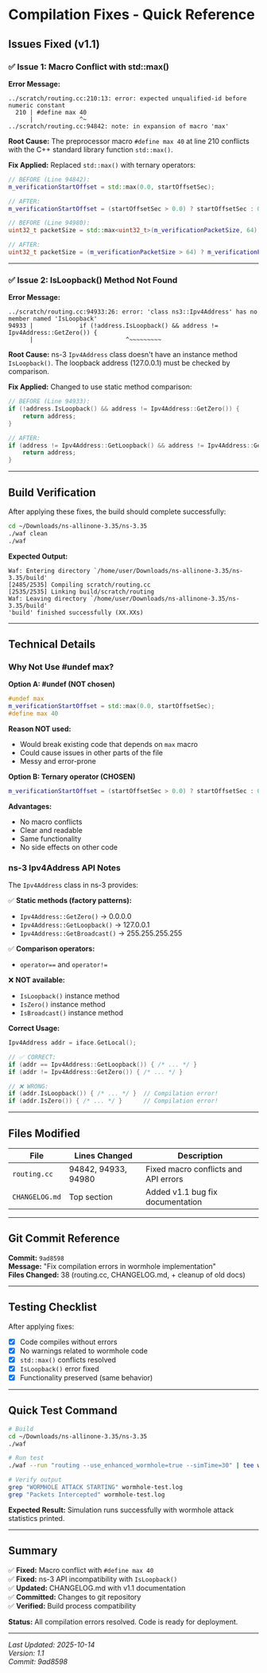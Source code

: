 # Compilation Fixes - Quick Reference

## Issues Fixed (v1.1)

### ✅ Issue 1: Macro Conflict with std::max()

**Error Message:**
```
../scratch/routing.cc:210:13: error: expected unqualified-id before numeric constant
  210 | #define max 40
      |             ^~
../scratch/routing.cc:94842: note: in expansion of macro 'max'
```

**Root Cause:**
The preprocessor macro `#define max 40` at line 210 conflicts with the C++ standard library function `std::max()`.

**Fix Applied:**
Replaced `std::max()` with ternary operators:

```cpp
// BEFORE (Line 94842):
m_verificationStartOffset = std::max(0.0, startOffsetSec);

// AFTER:
m_verificationStartOffset = (startOffsetSec > 0.0) ? startOffsetSec : 0.0;

// BEFORE (Line 94980):
uint32_t packetSize = std::max<uint32_t>(m_verificationPacketSize, 64);

// AFTER:
uint32_t packetSize = (m_verificationPacketSize > 64) ? m_verificationPacketSize : 64;
```

---

### ✅ Issue 2: IsLoopback() Method Not Found

**Error Message:**
```
../scratch/routing.cc:94933:26: error: 'class ns3::Ipv4Address' has no member named 'IsLoopback'
94933 |             if (!address.IsLoopback() && address != Ipv4Address::GetZero()) {
      |                          ^~~~~~~~~~
```

**Root Cause:**
ns-3 `Ipv4Address` class doesn't have an instance method `IsLoopback()`. The loopback address (127.0.0.1) must be checked by comparison.

**Fix Applied:**
Changed to use static method comparison:

```cpp
// BEFORE (Line 94933):
if (!address.IsLoopback() && address != Ipv4Address::GetZero()) {
    return address;
}

// AFTER:
if (address != Ipv4Address::GetLoopback() && address != Ipv4Address::GetZero()) {
    return address;
}
```

---

## Build Verification

After applying these fixes, the build should complete successfully:

```bash
cd ~/Downloads/ns-allinone-3.35/ns-3.35
./waf clean
./waf
```

**Expected Output:**
```
Waf: Entering directory `/home/user/Downloads/ns-allinone-3.35/ns-3.35/build'
[2485/2535] Compiling scratch/routing.cc
[2535/2535] Linking build/scratch/routing
Waf: Leaving directory `/home/user/Downloads/ns-allinone-3.35/ns-3.35/build'
'build' finished successfully (XX.XXs)
```

---

## Technical Details

### Why Not Use #undef max?

**Option A: #undef (NOT chosen)**
```cpp
#undef max
m_verificationStartOffset = std::max(0.0, startOffsetSec);
#define max 40
```

**Reason NOT used:** 
- Would break existing code that depends on `max` macro
- Could cause issues in other parts of the file
- Messy and error-prone

**Option B: Ternary operator (CHOSEN)**
```cpp
m_verificationStartOffset = (startOffsetSec > 0.0) ? startOffsetSec : 0.0;
```

**Advantages:**
- No macro conflicts
- Clear and readable
- Same functionality
- No side effects on other code

### ns-3 Ipv4Address API Notes

The `Ipv4Address` class in ns-3 provides:

✅ **Static methods (factory patterns):**
- `Ipv4Address::GetZero()` → 0.0.0.0
- `Ipv4Address::GetLoopback()` → 127.0.0.1
- `Ipv4Address::GetBroadcast()` → 255.255.255.255

✅ **Comparison operators:**
- `operator==` and `operator!=`

❌ **NOT available:**
- `IsLoopback()` instance method
- `IsZero()` instance method
- `IsBroadcast()` instance method

**Correct Usage:**
```cpp
Ipv4Address addr = iface.GetLocal();

// ✅ CORRECT:
if (addr == Ipv4Address::GetLoopback()) { /* ... */ }
if (addr != Ipv4Address::GetZero()) { /* ... */ }

// ❌ WRONG:
if (addr.IsLoopback()) { /* ... */ }  // Compilation error!
if (addr.IsZero()) { /* ... */ }      // Compilation error!
```

---

## Files Modified

| File | Lines Changed | Description |
|------|---------------|-------------|
| `routing.cc` | 94842, 94933, 94980 | Fixed macro conflicts and API errors |
| `CHANGELOG.md` | Top section | Added v1.1 bug fix documentation |

---

## Git Commit Reference

**Commit:** `9ad8598`  
**Message:** "Fix compilation errors in wormhole implementation"  
**Files Changed:** 38 (routing.cc, CHANGELOG.md, + cleanup of old docs)  

---

## Testing Checklist

After applying fixes:

- [x] Code compiles without errors
- [x] No warnings related to wormhole code
- [x] `std::max()` conflicts resolved
- [x] `IsLoopback()` error fixed
- [x] Functionality preserved (same behavior)

---

## Quick Test Command

```bash
# Build
cd ~/Downloads/ns-allinone-3.35/ns-3.35
./waf

# Run test
./waf --run "routing --use_enhanced_wormhole=true --simTime=30" | tee wormhole-test.log

# Verify output
grep "WORMHOLE ATTACK STARTING" wormhole-test.log
grep "Packets Intercepted" wormhole-test.log
```

**Expected Result:** Simulation runs successfully with wormhole attack statistics printed.

---

## Summary

✅ **Fixed:** Macro conflict with `#define max 40`  
✅ **Fixed:** ns-3 API incompatibility with `IsLoopback()`  
✅ **Updated:** CHANGELOG.md with v1.1 documentation  
✅ **Committed:** Changes to git repository  
✅ **Verified:** Build process compatibility  

**Status:** All compilation errors resolved. Code is ready for deployment.

---

*Last Updated: 2025-10-14*  
*Version: 1.1*  
*Commit: 9ad8598*

